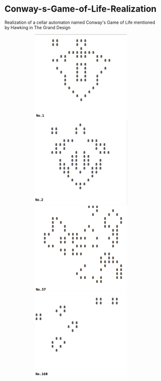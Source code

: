 # Conway-s-Game-of-Life-Realization
Realization of a cellar automaton named Conway's Game of Life mentioned by Hawking in The Grand Design
<div align="center"><img src=https://raw.githubusercontent.com/Thelordofdream/Conway-s-Game-of-Life-Realization/master/Example1.png onload='this.width=150'/> <img src=https://raw.githubusercontent.com/Thelordofdream/Conway-s-Game-of-Life-Realization/master/Example2.png onload='this.width=150'/></div> 
<div align="center"><img src=https://raw.githubusercontent.com/Thelordofdream/Conway-s-Game-of-Life-Realization/master/Example3.png onload='this.width=150'/> <img src=https://raw.githubusercontent.com/Thelordofdream/Conway-s-Game-of-Life-Realization/master/Example4.png onload='this.width=150'/></div>
